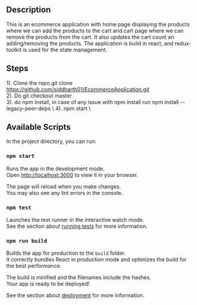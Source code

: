 ## Description
This is an ecommerce application with home page displaying the products where we can add the products to the cart and cart page where we can remove the products from the cart. It also updates the cart count an adding/removing the products. The application is build in react, and redux-toolkit is used for the state management.  

## Steps
1). Clone the repo git clone https://github.com/siddharth01/EcommerceApplication.git \
2). Do git checkout master \
3). do npm install, in case of any issue with npm install run npm install --legacy-peer-deps \ 
4). npm start \

## Available Scripts

In the project directory, you can run:

### `npm start`

Runs the app in the development mode.\
Open [http://localhost:3000](http://localhost:3000) to view it in your browser.

The page will reload when you make changes.\
You may also see any lint errors in the console.

### `npm test`

Launches the test runner in the interactive watch mode.\
See the section about [running tests](https://facebook.github.io/create-react-app/docs/running-tests) for more information.

### `npm run build`

Builds the app for production to the `build` folder.\
It correctly bundles React in production mode and optimizes the build for the best performance.

The build is minified and the filenames include the hashes.\
Your app is ready to be deployed!

See the section about [deployment](https://facebook.github.io/create-react-app/docs/deployment) for more information.

